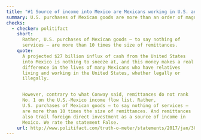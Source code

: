 ```yaml
---
title: "#1 Source of income into Mexico are Mexicans working in U.S. and sending money home"
summary: U.S. purchases of Mexican goods are more than an order of magnitude larger.
checks:
  - checker: politifact
    short:
      Rather, U.S. purchases of Mexican goods — to say nothing of
      services — are more than 10 times the size of remittances.
    quote:
      A projected $27 billion influx of cash from the United States
      into Mexico is nothing to sneeze at, and this money makes a real
      difference in the lives of many Mexicans who have relatives
      living and working in the United States, whether legally or
      illegally.


      However, contrary to what Conway said, remittances do not rank
      No. 1 on the U.S.-Mexico income flow list. Rather,
      U.S. purchases of Mexican goods — to say nothing of services —
      are more than 10 times the size of remittances. And remittances
      also trail foreign direct investment as a source of income in
      Mexico. We rate the statement False.
    url: http://www.politifact.com/truth-o-meter/statements/2017/jan/30/kellyanne-conway/kellyanne-conway-incorrect-worker-remittances-mexi/
---
```

